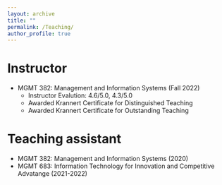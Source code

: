 ```yaml
---
layout: archive
title: ""
permalink: /Teaching/
author_profile: true
---
```




Instructor 
======
* MGMT 382: Management and Information Systems (Fall 2022)
  * Instructor Evalution: 4.6/5.0, 4.3/5.0
  * Awarded Krannert Certificate for Distinguished Teaching
  * Awarded Krannert Certificate for Outstanding Teaching 

Teaching assistant
======
* MGMT 382: Management and Information Systems (2020) 
* MGMT 683: Information Technology for Innovation and Competitive Advatange (2021-2022)

